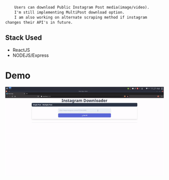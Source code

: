         Users can download Public Instagram Post media(image/video).
        I'm still implementing MultiPost download option. 
        I am also working on alternate scraping method if instagram changes their API's in future. 


## Stack Used
- ReactJS
- NODEJS/Express

# Demo
![Link:](https://raw.githubusercontent.com/indahud/Insta-downloader-demo/master/demo.gif)
